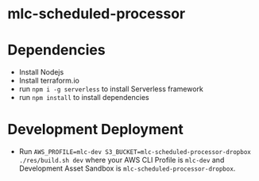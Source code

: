 # mlc-scheduled-processor
 
# Dependencies
- Install Nodejs
- Install terraform.io
- run `npm i -g serverless` to install Serverless framework
- run `npm install` to install dependencies

# Development Deployment
- Run `AWS_PROFILE=mlc-dev S3_BUCKET=mlc-scheduled-processor-dropbox ./res/build.sh dev` where your AWS CLI Profile is `mlc-dev` and Development Asset Sandbox is `mlc-scheduled-processor-dropbox`.